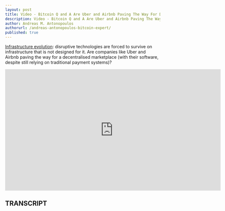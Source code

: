 ```yaml
---
layout: post
title: Video - Bitcoin Q and A Are Uber and Airbnb Paving The Way For Decentralised Markets
description: Video - Bitcoin Q and A Are Uber and Airbnb Paving The Way For Decentralised Markets
author: Andreas M. Antonopoulos
authorurl: /andreas-antonopoulos-bitcoin-expert/
published: true
---
```


<p><a href="/video-randomized-algorithms-intro/">Infrastructure evolution</a>: disruptive technologies are forced to survive on infrastructure that is not designed for it. Are companies like Uber and Airbnb paving the way for a decentralised marketplace (with their software, despite still relying on traditional payment systems)?</p>

<center><iframe width="700" height="394" src="https://www.youtube.com/embed/ySJnMTlmxRI?list=PLPQwGV1aLnTsHvzevl9BAUlfsfwFfU7aP" frameborder="0" allowfullscreen></iframe></center>

<h2>TRANSCRIPT</h2>
